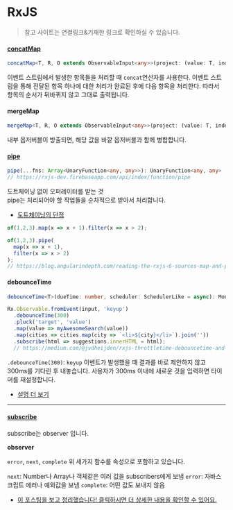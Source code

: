 RxJS
============
> 참고 사이트는 연결링크&기재한 링크로 확인하실 수 있습니다.

#### [concatMap](https://www.androidhuman.com/community/2016/02/08/gdg_korea_android_weekly_02_1/   )
```typescript
concatMap<T, R, O extends ObservableInput<any>>(project: (value: T, index: number) => O, resultSelector?: (outerValue: T, innerValue: ObservedValueOf<O>, outerIndex: number, innerIndex: number) => R): OperatorFunction<T, ObservedValueOf<O> | R>
```

이벤트 스트림에서 발생한 항목들을 처리할 때 `concat`연산자를 사용한다. 이벤트 스트림을 통해 전달된 항목  하나에 대한 처리가 완료된 후에 다음 항목을 처리한다. 따라서 항목의 순서가 뒤바뀌지 않고 그대로 출력됩니다.   

#### mergeMap
```typescript
mergeMap<T, R, O extends ObservableInput<any>>(project: (value: T, index: number) => O, resultSelector?: ((outerValue: T, innerValue: ObservedValueOf<O>, outerIndex: number, innerIndex: number) => R) | number, concurrent: number = Number.POSITIVE_INFINITY): OperatorFunction<T, ObservedValueOf<O> | R>
```

내부 옵저버블이 방출되면, 해당 값을 바깥 옵저버블과 함께 병합합니다.

#### [pipe](https://feel5ny.github.io/2018/11/18/Async_04/)
```typescript 
pipe(...fns: Array<UnaryFunction<any, any>>): UnaryFunction<any, any> 
// https://rxjs-dev.firebaseapp.com/api/index/function/pipe
```
도트체이닝 없이 오퍼레이터를 받는 것   
pipe는 처리되어야 할 작업들을 순차적으로 받아서 처리합니다.

- [도트체이닝의 단점](https://feel5ny.github.io/2018/11/18/Async_04/)

```typescript
of(1,2,3).map(x => x + 1).filter(x => x > 2);

of(1,2,3).pipe(
  map(x => x + 1),
  filter(x => x > 2)
);
// https://blog.angularindepth.com/reading-the-rxjs-6-sources-map-and-pipe-94d51fec71c2
```


#### debounceTime
```typescript
debounceTime<T>(dueTime: number, scheduler: SchedulerLike = async): MonoTypeOperatorFunction<T>
```

```typescript
Rx.Observable.fromEvent(input, 'keyup')
  .debounceTime(300)
  .pluck('target', 'value')
  .map(value => myAwesomeSearch(value))
  .map(cities => cities.map(city => `<li>${city}</li>`).join(''))
  .subscribe(html => suggestions.innerHTML = html);
  // https://medium.com/@jvdheijden/rxjs-throttletime-debouncetime-and-audittime-explained-in-examples-c393178458f3
  ```
`.debounceTime(300)`: `keyup` 이벤트가 발생했을 때 결과를 바로 제안하지 않고 300ms를 기다린 후 내놓습니다. 사용자가 300ms 이내에 새로운 것을 입력하면 타이머를 재설정합니다.
- [설명 더 보기](https://medium.com/@jvdheijden/rxjs-throttletime-debouncetime-and-audittime-explained-in-examples-c393178458f3)


---
#### [subscribe](https://blog.angularindepth.com/how-to-read-the-rxjs-6-sources-part-1-understanding-of-and-subscriptions-694e7d9def6b)

subscribe는 observer 입니다.

**observer**

`error`, `next`, `complete`
위 세가지 함수를 속성으로 포함하고 있습니다.

`next`: Number나 Array나 객체같은 여러 값을 subscribers에게 보냄
`error`: 자바스크립트 에러나 예외값을 보냄
`complete`: 어떤 값도 보내지 않음

- [이 포스팅을 보고 정리했습니다! 클릭하시면 더 상세한 내용을 확인할 수 있어요.](https://feel5ny.github.io/2018/03/25/angular_observable/)

